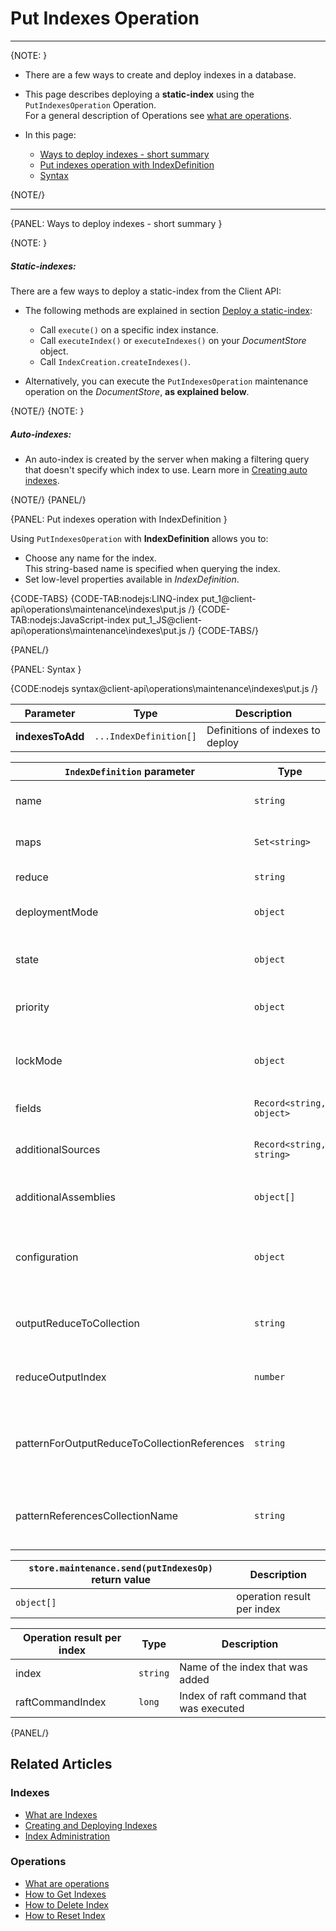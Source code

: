# Put Indexes Operation

 ---

{NOTE: }

* There are a few ways to create and deploy indexes in a database.  

* This page describes deploying a **static-index** using the `PutIndexesOperation` Operation.  
  For a general description of Operations see [what are operations](../../../../client-api/operations/what-are-operations).  

* In this page:
    * [Ways to deploy indexes - short summary](../../../../client-api/operations/maintenance/indexes/put-indexes#ways-to-deploy-indexes---short-summary)
    * [Put indexes operation with IndexDefinition](../../../../client-api/operations/maintenance/indexes/put-indexes#put-indexes-operation-with-indexdefinition)
    * [Syntax](../../../../client-api/operations/maintenance/indexes/put-indexes#syntax)

{NOTE/}

---

{PANEL: Ways to deploy indexes - short summary }

{NOTE: }

##### Static-indexes:

There are a few ways to deploy a static-index from the Client API:

* The following methods are explained in section [Deploy a static-index](../../../../indexes/creating-and-deploying#deploy-a-static-index):
    * Call `execute()` on a specific index instance.
    * Call `executeIndex()` or `executeIndexes()` on your _DocumentStore_ object.
    * Call `IndexCreation.createIndexes()`.

* Alternatively, you can execute the `PutIndexesOperation` maintenance operation on the _DocumentStore_, **as explained below**.

{NOTE/}
{NOTE: }

##### Auto-indexes:

* An auto-index is created by the server when making a filtering query that doesn't specify which index to use.
  Learn more in [Creating auto indexes](../../../../indexes/creating-and-deploying#auto-indexes).

{NOTE/}
{PANEL/}

{PANEL: Put indexes operation with IndexDefinition }

Using `PutIndexesOperation` with **IndexDefinition** allows you to:

  * Choose any name for the index.  
    This string-based name is specified when querying the index.
  * Set low-level properties available in _IndexDefinition_.

{CODE-TABS}
{CODE-TAB:nodejs:LINQ-index put_1@client-api\operations\maintenance\indexes\put.js /}
{CODE-TAB:nodejs:JavaScript-index put_1_JS@client-api\operations\maintenance\indexes\put.js /}
{CODE-TABS/}

{PANEL/}

{PANEL: Syntax }

{CODE:nodejs syntax@client-api\operations\maintenance\indexes\put.js /}

| Parameter        | Type                   | Description                      |
|------------------|------------------------|----------------------------------|
| **indexesToAdd** | `...IndexDefinition[]` | Definitions of indexes to deploy |

<a id="indexDefinition" />

| `IndexDefinition` parameter                  | Type                     | Description                                                                                                                                 |
|----------------------------------------------|--------------------------|---------------------------------------------------------------------------------------------------------------------------------------------|
| name                                         | `string`                 | Name of the index, a unique identifier                                                                                                      |
| maps                                         | `Set<string>`            | All the map functions for the index                                                                                                         |
| reduce                                       | `string`                 | The index reduce function                                                                                                                   |
| deploymentMode                               | `object`                 | Deployment mode<br>(Parallel, Rolling)                                                                                                      |
| state                                        | `object`                 | State of index<br>(Normal, Disabled, Idle, Error)                                                                                           |
| priority                                     | `object`                 | Priority of index<br>(Low, Normal, High)                                                                                                    |
| lockMode                                     | `object`                 | Lock mode of index<br>(Unlock, LockedIgnore, LockedError)                                                                                   |
| fields                                       | `Record<string, object>` | _IndexFieldOptions_ per index field                                                                                                         |
| additionalSources                            | `Record<string, string>` | Additional code files to be compiled with this index                                                                                        |
| additionalAssemblies                         | `object[]`               | Additional assemblies that are referenced                                                                                                   |
| configuration                                | `object`                 | Can override [indexing configuration](../../../../server/configuration/indexing-configuration) by setting this Record&lt;string, string&gt; |
| outputReduceToCollection                     | `string`                 | A collection name for saving the reduce results as documents                                                                                |
| reduceOutputIndex                            | `number`                 | This number will be part of the reduce results documents IDs                                                                                |
| patternForOutputReduceToCollectionReferences | `string`                 | Pattern for documents IDs which reference IDs of reduce results documents                                                                   |
| patternReferencesCollectionName              | `string`                 | A collection name for the reference documents created based on provided pattern                                                             |

| `store.maintenance.send(putIndexesOp)` return value  | Description                |
|------------------------------------------------------|----------------------------|
| `object[]`                                           | operation result per index |

| Operation result per index  | Type     | Description                             |
|-----------------------------|----------|-----------------------------------------|
| index                       | `string` | Name of the index that was added        |
| raftCommandIndex            | `long`   | Index of raft command that was executed |

{PANEL/}

## Related Articles

### Indexes

- [What are Indexes](../../../../indexes/what-are-indexes)
- [Creating and Deploying Indexes](../../../../indexes/creating-and-deploying)
- [Index Administration](../../../../indexes/index-administration)

### Operations

- [What are operations](../../../../client-api/operations/what-are-operations)
- [How to Get Indexes](../../../../client-api/operations/maintenance/indexes/get-indexes)
- [How to Delete Index](../../../../client-api/operations/maintenance/indexes/delete-index)
- [How to Reset Index](../../../../client-api/operations/maintenance/indexes/reset-index)
